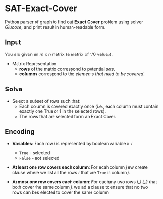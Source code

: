 # SAT-Exact-Cover
Python parser of graph to find out **Exact Cover** problem using solver *Glucose*, and print result in human-readable form.

## Input
You are given an *m* x *n* matrix (a matrix of 1/0 values).
- Matrix Representation
    - **rows** of the matrix correspond to potential *sets*.
    - **columns** correspond to the *elements that need to be covered*.


## Solve
- Select a subset of rows such that:
    - Each column is covered exactly once (i.e., each column must contain exactly one True or 1 in the selected rows).
    - The rows that are selected form an Exact Cover.
 
## Encoding
- **Variables**: Each row *i* is represented by boolean variable *x_i*
    - `True` - selected
    - `False` - not selected
     
- **At least one row covers each column**: For ecah column *j* ew create clause where we list all the rows *i* that are `True` in column *j*.

- **At most one row covers each column**: For eachany two rows *i_1* *i_2* that both cover the same column *j*, we ad a clause to ensure that no two rows can bes elected to cover the same column.